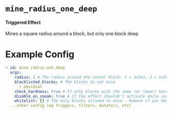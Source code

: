 # `mine_radius_one_deep`
#### Triggered Effect

Mines a square radius around a block, but only one block deep

# Example Config
```yaml
- id: mine_radius_one_deep
  args:
    radius: 1 # The radius around the center block: 1 = 3x3x3, 2 = 5x5x5, etc
    blacklisted_blocks: # The blocks to not mine
      - obsidian
    check_hardness: true # If only blocks with the same (or lower) hardness than the mined block can be broken
    disable_on_sneak: true # If the effect shouldn't activate while sneaking
    whitelist: [] # The only blocks allowed to mine - Remove if you don't want this
  ...other config (eg triggers, filters, mutators, etc)
```
